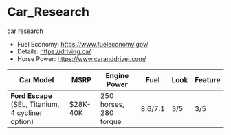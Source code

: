 # Car_Research
car research 
- Fuel Economy: https://www.fueleconomy.gov/
- Details: https://driving.ca/
- Horse Power: https://www.caranddriver.com/

Car Model | MSRP | Engine Power | Fuel | Look | Feature |
-- | -- | -- | -- | -- | -- |
**Ford Escape** (SEL, Titanium, 4 cycliner option) | $28K-40K | 250 horses, 280 torque  | 8.6/7.1 |  3/5 | 3/5 | 

